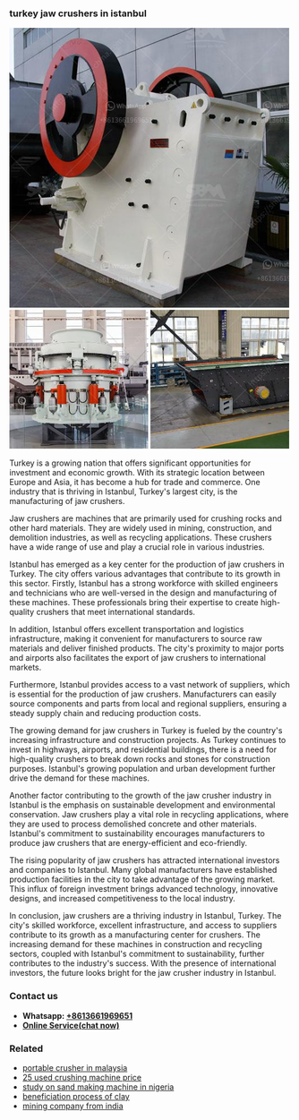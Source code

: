 <h3>turkey jaw crushers in istanbul</h3><img src='1708323119.jpg' alt=''><p>Turkey is a growing nation that offers significant opportunities for investment and economic growth. With its strategic location between Europe and Asia, it has become a hub for trade and commerce. One industry that is thriving in Istanbul, Turkey's largest city, is the manufacturing of jaw crushers.</p><p>Jaw crushers are machines that are primarily used for crushing rocks and other hard materials. They are widely used in mining, construction, and demolition industries, as well as recycling applications. These crushers have a wide range of use and play a crucial role in various industries.</p><p>Istanbul has emerged as a key center for the production of jaw crushers in Turkey. The city offers various advantages that contribute to its growth in this sector. Firstly, Istanbul has a strong workforce with skilled engineers and technicians who are well-versed in the design and manufacturing of these machines. These professionals bring their expertise to create high-quality crushers that meet international standards.</p><p>In addition, Istanbul offers excellent transportation and logistics infrastructure, making it convenient for manufacturers to source raw materials and deliver finished products. The city's proximity to major ports and airports also facilitates the export of jaw crushers to international markets.</p><p>Furthermore, Istanbul provides access to a vast network of suppliers, which is essential for the production of jaw crushers. Manufacturers can easily source components and parts from local and regional suppliers, ensuring a steady supply chain and reducing production costs.</p><p>The growing demand for jaw crushers in Turkey is fueled by the country's increasing infrastructure and construction projects. As Turkey continues to invest in highways, airports, and residential buildings, there is a need for high-quality crushers to break down rocks and stones for construction purposes. Istanbul's growing population and urban development further drive the demand for these machines.</p><p>Another factor contributing to the growth of the jaw crusher industry in Istanbul is the emphasis on sustainable development and environmental conservation. Jaw crushers play a vital role in recycling applications, where they are used to process demolished concrete and other materials. Istanbul's commitment to sustainability encourages manufacturers to produce jaw crushers that are energy-efficient and eco-friendly.</p><p>The rising popularity of jaw crushers has attracted international investors and companies to Istanbul. Many global manufacturers have established production facilities in the city to take advantage of the growing market. This influx of foreign investment brings advanced technology, innovative designs, and increased competitiveness to the local industry.</p><p>In conclusion, jaw crushers are a thriving industry in Istanbul, Turkey. The city's skilled workforce, excellent infrastructure, and access to suppliers contribute to its growth as a manufacturing center for crushers. The increasing demand for these machines in construction and recycling sectors, coupled with Istanbul's commitment to sustainability, further contributes to the industry's success. With the presence of international investors, the future looks bright for the jaw crusher industry in Istanbul.</p><h3>Contact us</h3><ul><li><strong>Whatsapp:&nbsp;<a href="https://wa.me/8613661969651">+8613661969651</a></strong></li><li><a href="https://swt.shibang-china.com/?git&amp;zhl&amp;turkey jaw crushers in istanbul"><strong>Online Service(chat now)</strong></a></li></ul><h3>Related</h3><ul><li><a href='portable crusher in malaysia.md'>portable crusher in malaysia</a></li><li><a href='25 used crushing machine price.md'>25 used crushing machine price</a></li><li><a href='study on sand making machine in nigeria.md'>study on sand making machine in nigeria</a></li><li><a href='beneficiation process of clay.md'>beneficiation process of clay</a></li><li><a href='mining company from india.md'>mining company from india</a></li></ul>
